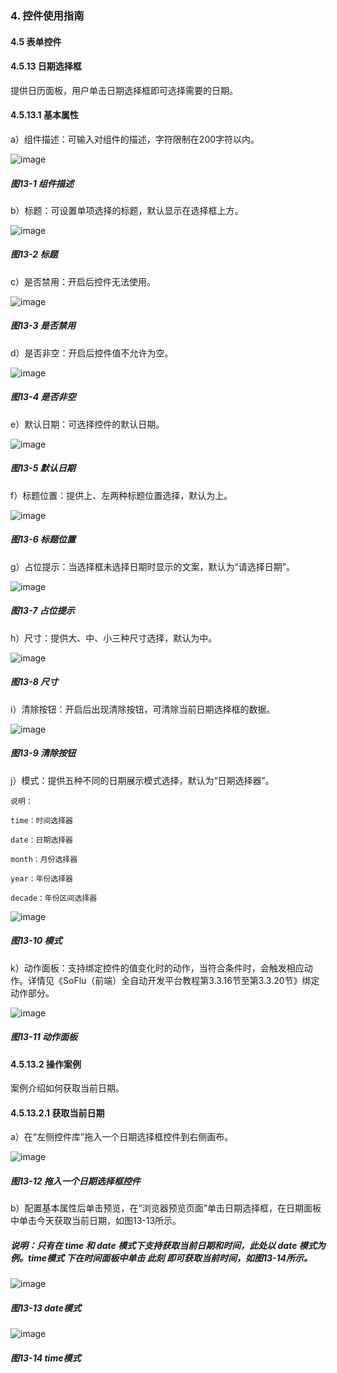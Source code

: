 ### 4. 控件使用指南

#### 4.5 表单控件

#### 4.5.13 日期选择框

提供日历面板，用户单击日期选择框即可选择需要的日期。

#### 4.5.13.1 基本属性

a）组件描述：可输入对组件的描述，字符限制在200字符以内。

![image](https://user-images.githubusercontent.com/79617492/223048488-ee8209c9-cef1-4f79-b7ab-602714cfbbae.png)

##### 图13-1 组件描述

b）标题：可设置单项选择的标题，默认显示在选择框上方。

![image](https://user-images.githubusercontent.com/79617492/223048502-d0006719-9a67-4e9b-982c-f8b8352acc7f.png)

##### 图13-2 标题

c）是否禁用：开启后控件无法使用。

![image](https://user-images.githubusercontent.com/79617492/223048528-e8b76da1-b25d-427f-8b27-305d96804d90.png)

##### 图13-3 是否禁用

d）是否非空：开启后控件值不允许为空。

![image](https://user-images.githubusercontent.com/79617492/223048560-5075d1bd-6cac-4557-ba25-fbf5561bfb5e.png)

##### 图13-4 是否非空

e）默认日期：可选择控件的默认日期。

![image](https://user-images.githubusercontent.com/79617492/223048584-081eac4e-225f-4dd9-9792-589e460e1a64.png)

##### 图13-5 默认日期

f）标题位置：提供上、左两种标题位置选择，默认为上。

![image](https://user-images.githubusercontent.com/79617492/223048690-1dd68dba-0183-44c6-91d1-9b1e7614a8dd.png)

##### 图13-6 标题位置

g）占位提示：当选择框未选择日期时显示的文案，默认为“请选择日期”。

![image](https://user-images.githubusercontent.com/79617492/223048711-68214898-88a0-4768-9532-a0326878d914.png)

##### 图13-7 占位提示

h）尺寸：提供大、中、小三种尺寸选择，默认为中。

![image](https://user-images.githubusercontent.com/79617492/223048727-8c19dd03-dd6f-4d93-8367-8fbad30f32a6.png)

##### 图13-8 尺寸

i）清除按钮：开启后出现清除按钮，可清除当前日期选择框的数据。

![image](https://user-images.githubusercontent.com/79617492/223048748-3ce5fc77-4852-4a0c-a7e6-0de21816f72a.png)

##### 图13-9 清除按钮

j）模式：提供五种不同的日期展示模式选择，默认为“日期选择器”。

```
说明：

time：时间选择器

date：日期选择器

month：月份选择器

year：年份选择器

decade：年份区间选择器
```

![image](https://user-images.githubusercontent.com/79617492/223048784-698f4886-330c-4034-90b1-74a9ac4f2d16.png)

##### 图13-10 模式

k）动作面板：支持绑定控件的值变化时的动作，当符合条件时，会触发相应动作。详情见《SoFlu（前端）全自动开发平台教程第3.3.16节至第3.3.20节》绑定动作部分。

![image](https://user-images.githubusercontent.com/79617492/223048835-0933bd98-83c4-4a35-9cd7-73db0d9a374b.png)

##### 图13-11 动作面板

#### 4.5.13.2 操作案例

案例介绍如何获取当前日期。

#### 4.5.13.2.1 获取当前日期

a）在“左侧控件库”拖入一个日期选择框控件到右侧画布。

![image](https://user-images.githubusercontent.com/79617492/223048860-f905973e-a53d-40d7-a2c2-48fc00e3357c.png)

##### 图13-12 拖入一个日期选择框控件

b）配置基本属性后单击预览，在“浏览器预览页面”单击日期选择框，在日期面板中单击今天获取当前日期，如图13-13所示。

##### 说明：只有在 time 和 date 模式下支持获取当前日期和时间，此处以 date 模式为例。time模式 下在时间面板中单击 此刻 即可获取当前时间，如图13-14所示。

![image](https://user-images.githubusercontent.com/79617492/223048887-f6826498-54c2-423e-8ce9-496e372f78e4.png)

##### 图13-13 date模式

![image](https://user-images.githubusercontent.com/79617492/223048918-dd02e0d7-6d0d-4c5d-976e-d59d596ffa18.png)

##### 图13-14 time模式
